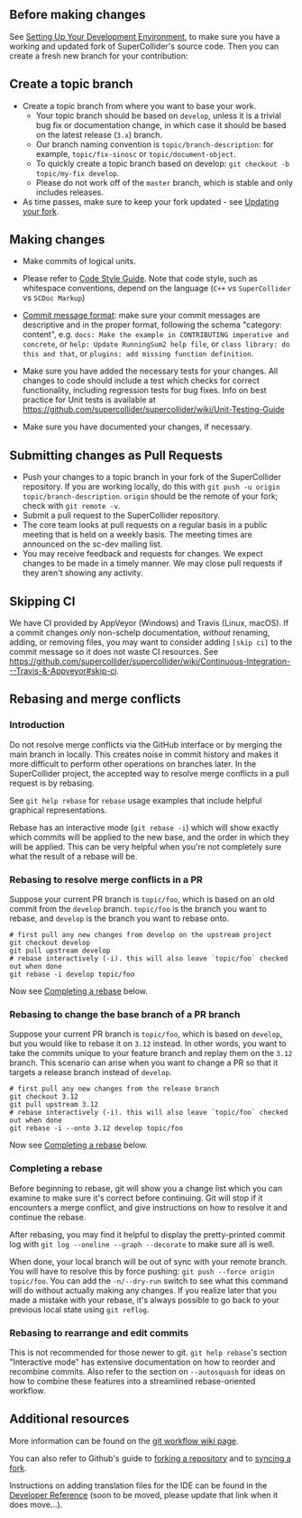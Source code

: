 ## Before making changes
See [Setting Up Your Development Environment](https://github.com/supercollider/supercollider/wiki/Setting-up-your-development-environment), to make sure you have a working and updated fork of SuperCollider's source code.
Then you can create a fresh new branch for your contribution:

## Create a topic branch
- Create a topic branch from where you want to base your work.
	- Your topic branch should be based on `develop`, unless it is a trivial bug fix or documentation change, in which case it should be based on the latest release (`3.x`) branch.
	- Our branch naming convention is `topic/branch-description`: for example, `topic/fix-sinosc` or `topic/document-object`.
	- To quickly create a topic branch based on develop: `git checkout -b topic/my-fix develop`.
	- Please do not work off of the `master` branch, which is stable and only includes releases.
- As time passes, make sure to keep your fork updated - see [Updating your fork](https://github.com/supercollider/supercollider/wiki/Setting-up-your-development-environment#2-Keep-your-fork-updated).

## Making changes

- Make commits of logical units.
- Please refer to [Code Style Guide](https://github.com/supercollider/supercollider/wiki/Code-style-guidelines). Note that code style, such as whitespace conventions, depend on the language (`C++` vs `SuperCollider` vs `SCDoc Markup`)
- [Commit message format](https://github.com/supercollider/supercollider/wiki/Commit-message-format): make sure your commit messages are descriptive and in the proper format, following the schema "category: content", e.g. `docs: Make the example in CONTRIBUTING imperative and concrete`, or `help: Update RunningSum2 help file`, or `class library: do this and that`, or `plugins: add missing function definition`.

- Make sure you have added the necessary tests for your changes. All changes to code should include a test which checks for correct functionality, including regression tests for bug fixes. Info on best practice for Unit tests is available at https://github.com/supercollider/supercollider/wiki/Unit-Testing-Guide
- Make sure you have documented your changes, if necessary.

## Submitting changes as Pull Requests

- Push your changes to a topic branch in your fork of the SuperCollider repository. If you are working locally, do this with `git push -u origin topic/branch-description`. `origin` should be the remote of your fork; check with `git remote -v`.
- Submit a pull request to the SuperCollider repository.
- The core team looks at pull requests on a regular basis in a public meeting that is held on a weekly basis. The meeting times are announced on the sc-dev mailing list.
- You may receive feedback and requests for changes. We expect changes to be made in a timely manner. We may close pull requests if they aren't showing any activity.

## Skipping CI

We have CI provided by AppVeyor (Windows) and Travis (Linux, macOS). If a commit changes _only_
non-schelp documentation, _without_ renaming, adding, or removing files, you may want to consider
adding `[skip ci]` to the commit message so it does not waste CI resources. See https://github.com/supercollider/supercollider/wiki/Continuous-Integration---Travis-&-Appveyor#skip-ci.

## Rebasing and merge conflicts

### Introduction

Do not resolve merge conflicts via the GitHub interface or by merging the main branch in locally. This creates noise in commit history and makes it more difficult to perform other operations on branches later. In the SuperCollider project, the accepted way to resolve merge conflicts in a pull request is by rebasing.

See `git help rebase` for `rebase` usage examples that include helpful graphical representations.

Rebase has an interactive mode (`git rebase -i`) which will show exactly which commits will be applied to the new base, and the order in which they will be applied. This can be very helpful when you're not completely sure what the result of a rebase will be.

### Rebasing to resolve merge conflicts in a PR

Suppose your current PR branch is `topic/foo`, which is based on an old commit from the `develop` branch. `topic/foo`
is the branch you want to rebase, and `develop` is the branch you want to rebase onto.

    # first pull any new changes from develop on the upstream project
    git checkout develop
    git pull upstream develop
    # rebase interactively (-i). this will also leave `topic/foo` checked out when done
    git rebase -i develop topic/foo

Now see [Completing a rebase](#completing-a-rebase) below.

### Rebasing to change the base branch of a PR branch

Suppose your current PR branch is `topic/foo`, which is based on `develop`, but you would like to rebase it on `3.12`
instead. In other words, you want to take the commits unique to your feature branch and replay them on the `3.12`
branch. This scenario can arise when you want to change a PR so that it targets a release branch instead of `develop`.

    # first pull any new changes from the release branch
    git checkout 3.12
    git pull upstream 3.12
    # rebase interactively (-i). this will also leave `topic/foo` checked out when done
    git rebase -i --onto 3.12 develop topic/foo

Now see [Completing a rebase](#completing-a-rebase) below.

### Completing a rebase

Before beginning to rebase, git will show you a change list which you can examine to make sure it's correct before
continuing. Git will stop if it encounters a merge conflict, and give instructions on how to resolve it and continue
the rebase.

After rebasing, you may find it helpful to display the pretty-printed commit log with `git log --oneline --graph --decorate` to make sure all is well.

When done, your local branch will be out of sync with your remote branch. You will have to resolve this by force pushing: `git push --force origin topic/foo`. You can add the `-n/--dry-run` switch to see what this command will do without actually making any changes. If you realize later that you made a mistake with your rebase, it's always possible to go back to your previous local state using `git reflog`.

### Rebasing to rearrange and edit commits

This is not recommended for those newer to git. `git help rebase`'s section "Interactive mode" has extensive documentation on how to reorder and recombine commits. Also refer to the section on `--autosquash` for ideas on how to combine these features into a streamlined rebase-oriented workflow.

## Additional resources

More information can be found on the [git workflow wiki page](https://github.com/supercollider/supercollider/wiki/git-workflow-and-guidelines).

You can also refer to Github's guide to [forking a repository](https://help.github.com/articles/fork-a-repo/) and to [syncing a fork](https://help.github.com/articles/syncing-a-fork/).

Instructions on adding translation files for the IDE can be found in the [Developer Reference](https://github.com/supercollider/supercollider/wiki/Developer-reference) (soon to be moved, please update that link when it does move...).
